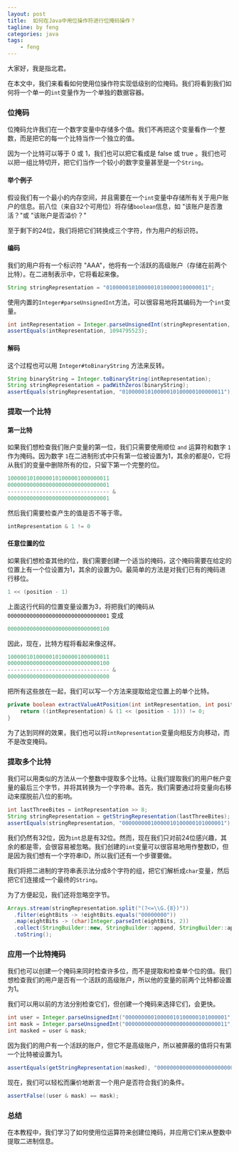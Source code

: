 ```yaml
---
layout: post
title:  如何在Java中用位操作符进行位掩码操作？
tagline: by feng
categories: java
tags: 
    - feng
---
```


大家好，我是指北君。

在本文中，我们来看看如何使用位操作符实现低级别的位掩码。我们将看到我们如何将一个单一的`int`变量作为一个单独的数据容器。

<!--more-->

### 位掩码

位掩码允许我们在一个数字变量中存储多个值。我们不再把这个变量看作一个整数，而是把它的每一个比特当作一个独立的值。

因为一个比特可以等于 0 或 1，我们也可以把它看成是 false 或 true 。我们也可以把一组比特切开，把它们当作一个较小的数字变量甚至是一个`String`。

#### 举个例子

假设我们有一个最小的内存空间，并且需要在一个`int`变量中存储所有关于用户账户的信息。前八位（来自32个可用位）将存储`boolean`信息，如 "该账户是否激活？"或 "该账户是否溢价？"

至于剩下的24位，我们将把它们转换成三个字符，作为用户的标识符。

#### 编码

我们的用户将有一个标识符 "AAA"，他将有一个活跃的高级账户（存储在前两个比特）。在二进制表示中，它将看起来像。

```java
String stringRepresentation = "01000001010000010100000100000011";
```

使用内置的`Integer#parseUnsignedInt`方法，可以很容易地将其编码为一个`int`变量。

```java
int intRepresentation = Integer.parseUnsignedInt(stringRepresentation, 2);
assertEquals(intRepresentation, 1094795523);
```

#### 解码

这个过程也可以用 `Integer#toBinaryString` 方法来反转。

```java
String binaryString = Integer.toBinaryString(intRepresentation);
String stringRepresentation = padWithZeros(binaryString);
assertEquals(stringRepresentation, "01000001010000010100000100000011");
```

### 提取一个比特

#### 第一比特

如果我们想检查我们账户变量的第一位，我们只需要使用顺位 `and` 运算符和数字 `1` 作为掩码。因为数字 `1`在二进制形式中只有第一位被设置为1，其余的都是0，它将从我们的变量中删除所有的位，只留下第一个完整的位。

```java
10000010100000101000001000000011
00000000000000000000000000000001
-------------------------------- &
00000000000000000000000000000001
```

然后我们需要检查产生的值是否不等于零。

```java
intRepresentation & 1 != 0
```

#### 任意位置的位

如果我们想检查其他的位，我们需要创建一个适当的掩码，这个掩码需要在给定的位置上有一个位设置为1，其余的设置为0。最简单的方法是对我们已有的掩码进行移位。

```java
1 << (position - 1)
```

上面这行代码的位置变量设置为3，将把我们的掩码从 `00000000000000000000000000000001` 变成

```java
00000000000000000000000000000100
```

因此，现在，比特方程将看起来像这样。

```java
10000010100000101000001000000011
00000000000000000000000000000100
-------------------------------- &
00000000000000000000000000000000
```

把所有这些放在一起，我们可以写一个方法来提取给定位置上的单个比特。

```java
private boolean extractValueAtPosition(int intRepresentation, int position) {
    return ((intRepresentation) & (1 << (position - 1))) != 0;
}
```

为了达到同样的效果，我们也可以将`intRepresentation`变量向相反方向移动，而不是改变掩码。

### 提取多个比特

我们可以用类似的方法从一个整数中提取多个比特。让我们提取我们的用户帐户变量的最后三个字节，并将其转换为一个字符串。首先，我们需要通过将变量向右移动来摆脱前八位的影响。

```java
int lastThreeBites = intRepresentation >> 8;
String stringRepresentation = getStringRepresentation(lastThreeBites);
assertEquals(stringRepresentation, "00000000010000010100000101000001");
```

我们仍然有32位，因为`int`总是有32位。然而，现在我们只对前24位感兴趣，其余的都是零，会很容易被忽略。我们创建的`int`变量可以很容易地用作整数ID，但是因为我们想有一个字符串ID，所以我们还有一个步骤要做。

我们将把二进制的字符串表示法分成8个字符的组，把它们解析成`char`变量，然后把它们连接成一个最终的`String`。

为了方便起见，我们还将忽略空字节。

```java
Arrays.stream(stringRepresentation.split("(?<=\\G.{8})"))
  .filter(eightBits -> !eightBits.equals("00000000"))
  .map(eightBits -> (char)Integer.parseInt(eightBits, 2))
  .collect(StringBuilder::new, StringBuilder::append, StringBuilder::append)
  .toString();
```

### 应用一个比特掩码

我们也可以创建一个掩码来同时检查许多位，而不是提取和检查单个位的值。我们想检查我们的用户是否有一个活跃的高级账户，所以他的变量的前两个比特都设置为1。

我们可以用以前的方法分别检查它们，但创建一个掩码来选择它们，会更快。

```java
int user = Integer.parseUnsignedInt("00000000010000010100000101000001", 2);
int mask = Integer.parseUnsignedInt("00000000000000000000000000000011", 2);
int masked = user & mask;
```

因为我们的用户有一个活跃的账户，但它不是高级账户，所以被屏蔽的值将只有第一个比特被设置为1。

```java
assertEquals(getStringRepresentation(masked), "00000000000000000000000000000001");
```

现在，我们可以轻松而廉价地断言一个用户是否符合我们的条件。

```java
assertFalse((user & mask) == mask);
```

### 总结

在本教程中，我们学习了如何使用位运算符来创建位掩码，并应用它们来从整数中提取二进制信息。
